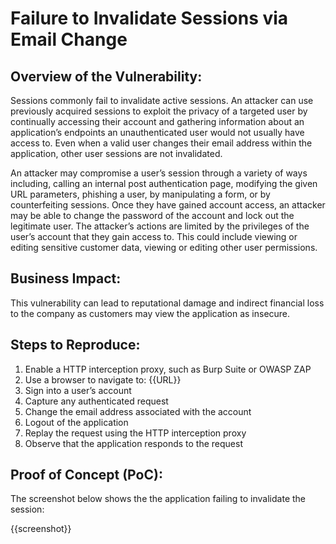 # Failure to Invalidate Sessions via Email Change

## Overview of the Vulnerability:

Sessions commonly fail to invalidate active sessions. An attacker can use previously acquired sessions to exploit the privacy of a targeted user by continually accessing their account and gathering information about an application’s endpoints an unauthenticated user would not usually have access to. Even when a valid user changes their email address within the application, other user sessions are not invalidated.

An attacker may compromise a user’s session through a variety of ways including, calling an internal post authentication page, modifying the given URL parameters, phishing a user, by manipulating a form, or by counterfeiting sessions. Once they have gained account access, an attacker may be able to change the password of the account and lock out the legitimate user. The attacker’s actions are limited by the privileges of the user’s account that they gain access to. This could include viewing or editing sensitive customer data, viewing or editing other user permissions.

## Business Impact:

This vulnerability can lead to reputational damage and indirect financial loss to the company as customers may view the application as insecure.

## Steps to Reproduce:

1. Enable a HTTP interception proxy, such as Burp Suite or OWASP ZAP
1. Use a browser to navigate to: {{URL}}
1. Sign into a user’s account
1. Capture any authenticated request
1. Change the email address associated with the account
1. Logout of the application
1. Replay the request using the HTTP interception proxy
1. Observe that the application responds to the request

## Proof of Concept (PoC):

The screenshot below shows the the application failing to invalidate the session:

{{screenshot}}
